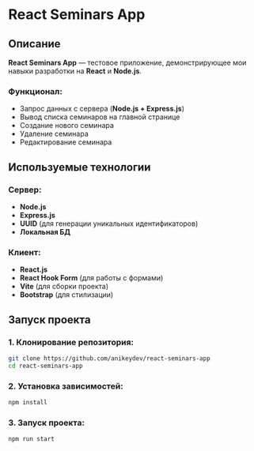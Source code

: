 # React Seminars App

## Описание

**React Seminars App** — тестовое приложение, демонстрирующее мои навыки разработки на **React** и **Node.js**.

### Функционал:

- Запрос данных с сервера (**Node.js + Express.js**)
- Вывод списка семинаров на главной странице
- Создание нового семинара
- Удаление семинара
- Редактирование семинара

## Используемые технологии

### Сервер:

- **Node.js**
- **Express.js**
- **UUID** (для генерации уникальных идентификаторов)
- **Локальная БД**

### Клиент:

- **React.js**
- **React Hook Form** (для работы с формами)
- **Vite** (для сборки проекта)
- **Bootstrap** (для стилизации)

## Запуск проекта

### 1. Клонирование репозитория:

```sh
git clone https://github.com/anikeydev/react-seminars-app
cd react-seminars-app
```

### 2. Установка зависимостей:

```sh
npm install
```

### 3. Запуск проекта:

```sh
npm run start
```
